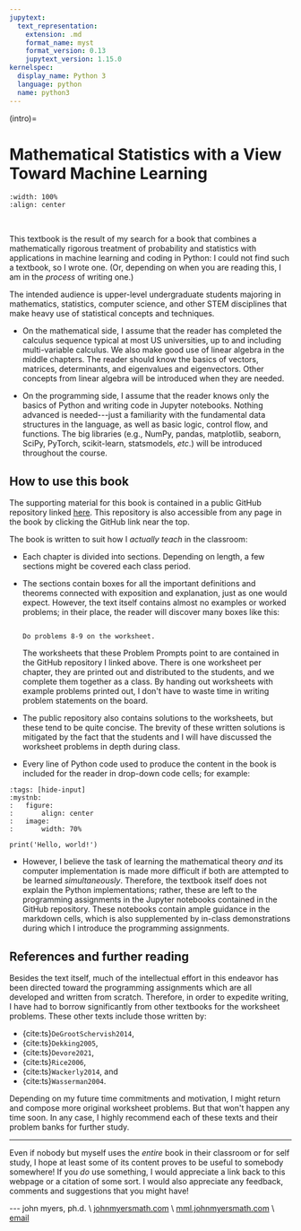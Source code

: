```yaml
---
jupytext:
  text_representation:
    extension: .md
    format_name: myst
    format_version: 0.13
    jupytext_version: 1.15.0
kernelspec:
  display_name: Python 3
  language: python
  name: python3
---
```


(intro)=
# Mathematical Statistics with a View Toward Machine Learning

```{image} ./img/wallpaper4.png
:width: 100%
:align: center
```
&nbsp;

This textbook is the result of my search for a book that combines a mathematically rigorous treatment of probability and statistics with applications in machine learning and coding in Python: I could not find such a textbook, so I wrote one. (Or, depending on when you are reading this, I am in the _process_ of writing one.)

The intended audience is upper-level undergraduate students majoring in mathematics, statistics, computer science, and other STEM disciplines that make heavy use of statistical concepts and techniques.

* On the mathematical side, I assume that the reader has completed the calculus sequence typical at most US universities, up to and including multi-variable calculus. We also make good use of linear algebra in the middle chapters. The reader should know the basics of vectors, matrices, determinants, and eigenvalues and eigenvectors. Other concepts from linear algebra will be introduced when they are needed.

* On the programming side, I assume that the reader knows only the basics of Python and writing code in Jupyter notebooks. Nothing advanced is needed---just a familiarity with the fundamental data structures in the language, as well as basic logic, control flow, and functions. The big libraries (e.g., NumPy, pandas, matplotlib, seaborn, SciPy, PyTorch, scikit-learn, statsmodels, _etc_.) will be introduced throughout the course.

## How to use this book

The supporting material for this book is contained in a public GitHub repository linked [here](https://github.com/jmyers7/stats-book-materials). This repository is also accessible from any page in the book by clicking the GitHub link near the top.

The book is written to suit how I _actually teach_ in the classroom:

* Each chapter is divided into sections. Depending on length, a few sections might be covered each class period.

* The sections contain boxes for all the important definitions and theorems connected with exposition and explanation, just as one would expect. However, the text itself contains almost no examples or worked problems; in their place, the reader will discover many boxes like this:

    ```{admonition} Problem Prompt

    Do problems 8-9 on the worksheet.
    ```

    The worksheets that these Problem Prompts point to are contained in the GitHub repository I linked above. There is one worksheet per chapter, they are printed out and distributed to the students, and we complete them together as a class. By handing out worksheets with example problems printed out, I don't have to waste time in writing problem statements on the board.
    
* The public repository also contains solutions to the worksheets, but these tend to be quite concise. The brevity of these written solutions is mitigated by the fact that the students and I will have discussed the worksheet problems in depth during class.

* Every line of Python code used to produce the content in the book is included for the reader in drop-down code cells; for example:

```{code-cell} ipython3
:tags: [hide-input]
:mystnb:
:   figure:
:       align: center
:   image:
:       width: 70%

print('Hello, world!')
```

* However, I believe the task of learning the mathematical theory _and_ its computer implementation is made more difficult if both are attempted to be learned _simultaneously_. Therefore, the textbook itself does not explain the Python implementations; rather, these are left to the programming assignments in the Jupyter notebooks contained in the GitHub repository. These notebooks contain ample guidance in the markdown cells, which is also supplemented by in-class demonstrations during which I introduce the programming assignments.

## References and further reading

Besides the text itself, much of the intellectual effort in this endeavor has been directed toward the programming assignments which are all developed and written from scratch. Therefore, in order to expedite writing, I have had to borrow significantly from other textbooks for the worksheet problems. These other texts include those written by:

* {cite:ts}`DeGrootSchervish2014`,
* {cite:ts}`Dekking2005`,
* {cite:ts}`Devore2021`,
* {cite:ts}`Rice2006`,
* {cite:ts}`Wackerly2014`, and
* {cite:ts}`Wasserman2004`.

Depending on my future time commitments and motivation, I might return and compose more original worksheet problems. But that won't happen any time soon. In any case, I highly recommend each of these texts and their problem banks for further study.

---

Even if nobody but myself uses the _entire_ book in their classroom or for self study, I hope at least some of its content proves to be useful to somebody somewhere! If you _do_ use something, I would appreciate a link back to this webpage or a citation of some sort. I would also appreciate any feedback, comments and suggestions that you might have!

--- john myers, ph.d. \ [johnmyersmath.com](https://www.johnmyersmath.com/) \ [mml.johnmyersmath.com](https://mml.johnmyersmath.com/) \ <a href = "mailto: jmmyers25@gmail.com">email</a>